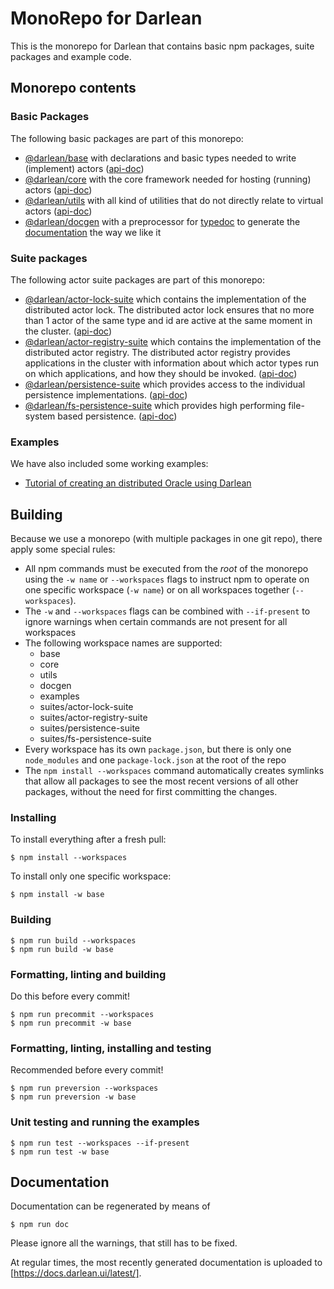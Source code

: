 # MonoRepo for Darlean

This is the monorepo for Darlean that contains basic npm packages, suite packages and example code.

## Monorepo contents

### Basic Packages
The following basic packages are part of this monorepo:
* [@darlean/base](base) with declarations and basic types needed to write (implement) actors ([api-doc](https://docs.darlean.io/latest/@darlean_base.html))
* [@darlean/core](core) with the core framework needed for hosting (running) actors ([api-doc](https://docs.darlean.io/latest/@darlean_core.html))
* [@darlean/utils](utils) with all kind of utilities that do not directly relate to virtual actors ([api-doc](https://docs.darlean.io/latest/@darlean_utils.html))
* [@darlean/docgen](docgen) with a preprocessor for [typedoc](https://www.npmjs.com/package/typedoc) to generate the [documentation](https://docs.darlean.io/latest) the way we like it

### Suite packages
The following actor suite packages are part of this monorepo:
* [@darlean/actor-lock-suite](suites/actor-lock-suite) which contains the implementation of the distributed actor lock. The distributed actor lock
  ensures that no more than 1 actor of the same type and id are active at the same moment in the cluster. ([api-doc](https://docs.darlean.io/latest/@darlean_actor-lock-suite.html))
* [@darlean/actor-registry-suite](suites/actor-registry-suite) which contains the implementation of the distributed actor registry. The distributed
  actor registry provides applications in the cluster with information about which actor types run on which applications, and how they should be invoked. ([api-doc](https://docs.darlean.io/latest/@darlean_actor-registry-suite.html))
* [@darlean/persistence-suite](suites/persistence-suite) which provides access to the individual persistence implementations. ([api-doc](https://docs.darlean.io/latest/@darlean_persistence-suite.html))
* [@darlean/fs-persistence-suite](suites/fs-persistence-suite) which provides high performing file-system based persistence. ([api-doc](https://docs.darlean.io/latest/@darlean_fs-persistence-suite.html))

### Examples
We have also included some working examples:
* [Tutorial of creating an distributed Oracle using Darlean](examples/src)

## Building

Because we use a monorepo (with multiple packages in one git repo), there apply some special rules:
* All npm commands must be executed from the *root* of the monorepo using the `-w name` or `--workspaces` flags to instruct npm to operate on one specific workspace (`-w name`) or on all workspaces together (`--workspaces`).
* The `-w` and `--workspaces` flags can be combined with `--if-present` to ignore warnings when certain commands are not present for all workspaces
* The following workspace names are supported:
  * base
  * core
  * utils
  * docgen
  * examples
  * suites/actor-lock-suite
  * suites/actor-registry-suite
  * suites/persistence-suite
  * suites/fs-persistence-suite
* Every workspace has its own `package.json`, but there is only one `node_modules` and one `package-lock.json` at the root of the repo
* The `npm install --workspaces` command automatically creates symlinks that allow all packages to see the most recent versions of all
  other packages, without the need for first committing the changes.

### Installing

To install everything after a fresh pull:
```
$ npm install --workspaces
```

To install only one specific workspace:
```
$ npm install -w base
```

### Building

```
$ npm run build --workspaces
$ npm run build -w base
```

### Formatting, linting and building

Do this before every commit!

```
$ npm run precommit --workspaces
$ npm run precommit -w base
```

### Formatting, linting, installing and testing

Recommended before every commit!

```
$ npm run preversion --workspaces
$ npm run preversion -w base
```

### Unit testing and running the examples

```
$ npm run test --workspaces --if-present
$ npm run test -w base
```
## Documentation

Documentation can be regenerated by means of
```
$ npm run doc
```

Please ignore all the warnings, that still has to be fixed.

At regular times, the most recently generated documentation is uploaded to [https://docs.darlean.ui/latest/].